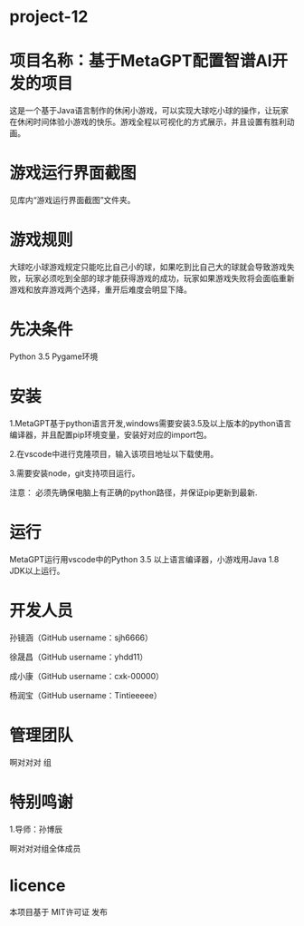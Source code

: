 # project-12

# 项目名称：基于MetaGPT配置智谱AI开发的项目

这是一个基于Java语言制作的休闲小游戏，可以实现大球吃小球的操作，让玩家在休闲时间体验小游戏的快乐。游戏全程以可视化的方式展示，并且设置有胜利动画。

# 游戏运行界面截图

见库内“游戏运行界面截图”文件夹。

# 游戏规则

大球吃小球游戏规定只能吃比自己小的球，如果吃到比自己大的球就会导致游戏失败，玩家必须吃到全部的球才能获得游戏的成功，玩家如果游戏失败将会面临重新游戏和放弃游戏两个选择，重开后难度会明显下降。

# 先决条件

Python 3.5 Pygame环境

# 安装

1.MetaGPT基于python语言开发,windows需要安装3.5及以上版本的python语言编译器，并且配置pip环境变量，安装好对应的import包。

2.在vscode中进行克隆项目，输入该项目地址以下载使用。

3.需要安装node，git支持项目运行。

注意： 必须先确保电脑上有正确的python路径，并保证pip更新到最新.

# 运行

MetaGPT运行用vscode中的Python 3.5 以上语言编译器，小游戏用Java 1.8 JDK以上运行。

# 开发人员

孙镜涵（GitHub username：sjh6666）

徐晟昌（GitHub username：yhdd11）

成小康（GitHub username：cxk-00000）

杨润宝（GitHub username：Tintieeeee）

# 管理团队

啊对对对 组  

# 特别鸣谢

1.导师：孙博辰

啊对对对组全体成员

# licence

本项目基于 MIT许可证 发布






